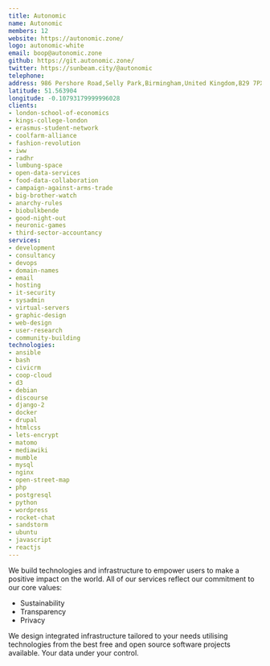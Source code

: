 ```yaml
---
title: Autonomic
name: Autonomic
members: 12
website: https://autonomic.zone/
logo: autonomic-white
email: boop@autonomic.zone
github: https://git.autonomic.zone/
twitter: https://sunbeam.city/@autonomic
telephone:
address: 986 Pershore Road,Selly Park,Birmingham,United Kingdom,B29 7PX
latitude: 51.563904
longitude: -0.10793179999996028
clients:
- london-school-of-economics
- kings-college-london
- erasmus-student-network
- coolfarm-alliance
- fashion-revolution
- iww
- radhr
- lumbung-space
- open-data-services
- food-data-collaboration
- campaign-against-arms-trade
- big-brother-watch
- anarchy-rules
- biobulkbende
- good-night-out
- neuronic-games
- third-sector-accountancy
services:
- development
- consultancy
- devops
- domain-names
- email
- hosting
- it-security
- sysadmin
- virtual-servers
- graphic-design
- web-design
- user-research
- community-building
technologies:
- ansible
- bash
- civicrm
- coop-cloud
- d3
- debian
- discourse
- django-2
- docker
- drupal
- htmlcss
- lets-encrypt
- matomo
- mediawiki
- mumble
- mysql
- nginx
- open-street-map
- php
- postgresql
- python
- wordpress
- rocket-chat
- sandstorm
- ubuntu
- javascript
- reactjs
---
```


We build technologies and infrastructure to empower users to make a positive impact on the world. All of our services reflect our commitment to our core values:

* Sustainability
* Transparency
* Privacy

We design integrated infrastructure tailored to your needs utilising technologies from the best free and open source software projects available. Your data under your control.
